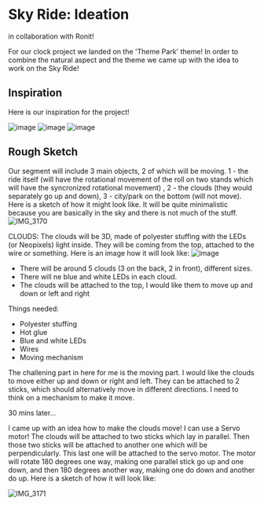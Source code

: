 # Sky Ride: Ideation
in collaboration with Ronit!

For our clock project we landed on the 'Theme Park' theme!
In order to combine the natural aspect and the theme we came up with the idea to work on the Sky Ride!

## Inspiration
Here is our inspiration for the project!

![image](https://github.com/lizadat/MachineLab/assets/98390904/dfb2aa12-a2d2-4be7-aec9-86206adf314c)
![image](https://github.com/lizadat/MachineLab/assets/98390904/28ca17fd-a334-474a-a3b1-9b5a1c838ced)
![image](https://github.com/lizadat/MachineLab/assets/98390904/ae815227-e664-4d3d-9c27-ad77379d8499)


## Rough Sketch
Our segment will include 3 main objects, 2 of which will be moving. 1 - the ride itself (will have the rotational movement of the roll on two stands which will have the syncronized rotational movement) , 2 - the clouds (they would separately go up and down), 3 - city/park on the bottom (will not move). Here is a sketch of how it might look like. It will be quite minimalistic because you are basically in the sky and there is not much of the stuff.
![IMG_3170](https://github.com/lizadat/MachineLab/assets/98390904/418559b1-ef0c-4f73-82b2-e3b993208e07)


CLOUDS:
The clouds will be 3D, made of polyester stuffing with the LEDs (or Neopixels) light inside. They will be coming from the top, attached to the wire or something. Here is an image how it will look like:
![image](https://github.com/lizadat/MachineLab/assets/98390904/e7a89637-7468-457e-9a52-ec802cb860ab)

- There will be around 5 clouds (3 on the back, 2 in front), different sizes.
- There will ne blue and white LEDs in each cloud.
- The clouds will be attached to the top, I would like them to move up and down or left and right

Things needed:
- Polyester stuffing
- Hot glue
- Blue and white LEDs
- Wires
- Moving mechanism

The challening part in here for me is the moving part. I would like the clouds to move either up and down or right and left. They can be attached to 2 sticks, which should alternatively move in different directions. I need to think on a mechanism to make it move.

30 mins later...

I came up with an idea how to make the clouds move!
I can use a Servo motor!
The clouds will be attached to two sticks which lay in parallel. Then those two sticks will be attached to another one which will be perpendicularly. This last one will be attached to the servo motor. The motor will rotate 180 degrees one way, making one parallel stick go up and one down, and then 180 degrees another way, making one do down and another do up. 
Here is a sketch of how it will look like:

![IMG_3171](https://github.com/lizadat/MachineLab/assets/98390904/77a1e226-2beb-4891-90df-d8a1746ecd09)


